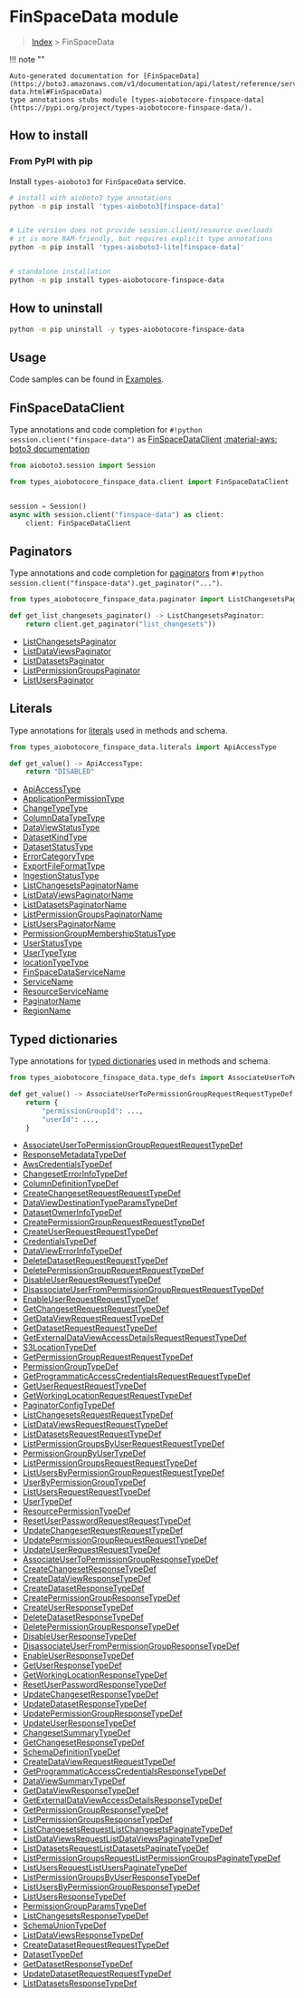 # FinSpaceData module

> [Index](../README.md) > FinSpaceData


!!! note ""

    Auto-generated documentation for [FinSpaceData](https://boto3.amazonaws.com/v1/documentation/api/latest/reference/services/finspace-data.html#FinSpaceData)
    type annotations stubs module [types-aiobotocore-finspace-data](https://pypi.org/project/types-aiobotocore-finspace-data/).

## How to install



### From PyPI with pip

Install `types-aioboto3` for `FinSpaceData` service.

```bash
# install with aioboto3 type annotations
python -m pip install 'types-aioboto3[finspace-data]'


# Lite version does not provide session.client/resource overloads
# it is more RAM-friendly, but requires explicit type annotations
python -m pip install 'types-aioboto3-lite[finspace-data]'


# standalone installation
python -m pip install types-aiobotocore-finspace-data
```



## How to uninstall

```bash
python -m pip uninstall -y types-aiobotocore-finspace-data
```

## Usage

Code samples can be found in [Examples](./usage.md).

## FinSpaceDataClient

Type annotations and code completion for  `#!python session.client("finspace-data")` as [FinSpaceDataClient](./client.md)
[:material-aws: boto3 documentation](https://boto3.amazonaws.com/v1/documentation/api/latest/reference/services/finspace-data.html#FinSpaceData.Client)

```python title="Usage example"
from aioboto3.session import Session

from types_aiobotocore_finspace_data.client import FinSpaceDataClient


session = Session()
async with session.client("finspace-data") as client:
    client: FinSpaceDataClient
```


## Paginators

Type annotations and code completion for
[paginators](./paginators.md)
from `#!python session.client("finspace-data").get_paginator("...")`.

```python title="Usage example"
from types_aiobotocore_finspace_data.paginator import ListChangesetsPaginator

def get_list_changesets_paginator() -> ListChangesetsPaginator:
    return client.get_paginator("list_changesets"))
```

- [ListChangesetsPaginator](./paginators.md#listchangesetspaginator)
- [ListDataViewsPaginator](./paginators.md#listdataviewspaginator)
- [ListDatasetsPaginator](./paginators.md#listdatasetspaginator)
- [ListPermissionGroupsPaginator](./paginators.md#listpermissiongroupspaginator)
- [ListUsersPaginator](./paginators.md#listuserspaginator)








## Literals

Type annotations for [literals](./literals.md) used in methods and schema.

```python title="Usage example"
from types_aiobotocore_finspace_data.literals import ApiAccessType

def get_value() -> ApiAccessType:
    return "DISABLED"
```

- [ApiAccessType](./literals.md#apiaccesstype)
- [ApplicationPermissionType](./literals.md#applicationpermissiontype)
- [ChangeTypeType](./literals.md#changetypetype)
- [ColumnDataTypeType](./literals.md#columndatatypetype)
- [DataViewStatusType](./literals.md#dataviewstatustype)
- [DatasetKindType](./literals.md#datasetkindtype)
- [DatasetStatusType](./literals.md#datasetstatustype)
- [ErrorCategoryType](./literals.md#errorcategorytype)
- [ExportFileFormatType](./literals.md#exportfileformattype)
- [IngestionStatusType](./literals.md#ingestionstatustype)
- [ListChangesetsPaginatorName](./literals.md#listchangesetspaginatorname)
- [ListDataViewsPaginatorName](./literals.md#listdataviewspaginatorname)
- [ListDatasetsPaginatorName](./literals.md#listdatasetspaginatorname)
- [ListPermissionGroupsPaginatorName](./literals.md#listpermissiongroupspaginatorname)
- [ListUsersPaginatorName](./literals.md#listuserspaginatorname)
- [PermissionGroupMembershipStatusType](./literals.md#permissiongroupmembershipstatustype)
- [UserStatusType](./literals.md#userstatustype)
- [UserTypeType](./literals.md#usertypetype)
- [locationTypeType](./literals.md#locationtypetype)
- [FinSpaceDataServiceName](./literals.md#finspacedataservicename)
- [ServiceName](./literals.md#servicename)
- [ResourceServiceName](./literals.md#resourceservicename)
- [PaginatorName](./literals.md#paginatorname)
- [RegionName](./literals.md#regionname)




## Typed dictionaries

Type annotations for [typed dictionaries](./type_defs.md) used in methods and schema.

```python title="Usage example"
from types_aiobotocore_finspace_data.type_defs import AssociateUserToPermissionGroupRequestRequestTypeDef

def get_value() -> AssociateUserToPermissionGroupRequestRequestTypeDef:
    return {
        "permissionGroupId": ...,
        "userId": ...,
    }
```

- [AssociateUserToPermissionGroupRequestRequestTypeDef](./type_defs.md#associateusertopermissiongrouprequestrequesttypedef)
- [ResponseMetadataTypeDef](./type_defs.md#responsemetadatatypedef)
- [AwsCredentialsTypeDef](./type_defs.md#awscredentialstypedef)
- [ChangesetErrorInfoTypeDef](./type_defs.md#changeseterrorinfotypedef)
- [ColumnDefinitionTypeDef](./type_defs.md#columndefinitiontypedef)
- [CreateChangesetRequestRequestTypeDef](./type_defs.md#createchangesetrequestrequesttypedef)
- [DataViewDestinationTypeParamsTypeDef](./type_defs.md#dataviewdestinationtypeparamstypedef)
- [DatasetOwnerInfoTypeDef](./type_defs.md#datasetownerinfotypedef)
- [CreatePermissionGroupRequestRequestTypeDef](./type_defs.md#createpermissiongrouprequestrequesttypedef)
- [CreateUserRequestRequestTypeDef](./type_defs.md#createuserrequestrequesttypedef)
- [CredentialsTypeDef](./type_defs.md#credentialstypedef)
- [DataViewErrorInfoTypeDef](./type_defs.md#dataviewerrorinfotypedef)
- [DeleteDatasetRequestRequestTypeDef](./type_defs.md#deletedatasetrequestrequesttypedef)
- [DeletePermissionGroupRequestRequestTypeDef](./type_defs.md#deletepermissiongrouprequestrequesttypedef)
- [DisableUserRequestRequestTypeDef](./type_defs.md#disableuserrequestrequesttypedef)
- [DisassociateUserFromPermissionGroupRequestRequestTypeDef](./type_defs.md#disassociateuserfrompermissiongrouprequestrequesttypedef)
- [EnableUserRequestRequestTypeDef](./type_defs.md#enableuserrequestrequesttypedef)
- [GetChangesetRequestRequestTypeDef](./type_defs.md#getchangesetrequestrequesttypedef)
- [GetDataViewRequestRequestTypeDef](./type_defs.md#getdataviewrequestrequesttypedef)
- [GetDatasetRequestRequestTypeDef](./type_defs.md#getdatasetrequestrequesttypedef)
- [GetExternalDataViewAccessDetailsRequestRequestTypeDef](./type_defs.md#getexternaldataviewaccessdetailsrequestrequesttypedef)
- [S3LocationTypeDef](./type_defs.md#s3locationtypedef)
- [GetPermissionGroupRequestRequestTypeDef](./type_defs.md#getpermissiongrouprequestrequesttypedef)
- [PermissionGroupTypeDef](./type_defs.md#permissiongrouptypedef)
- [GetProgrammaticAccessCredentialsRequestRequestTypeDef](./type_defs.md#getprogrammaticaccesscredentialsrequestrequesttypedef)
- [GetUserRequestRequestTypeDef](./type_defs.md#getuserrequestrequesttypedef)
- [GetWorkingLocationRequestRequestTypeDef](./type_defs.md#getworkinglocationrequestrequesttypedef)
- [PaginatorConfigTypeDef](./type_defs.md#paginatorconfigtypedef)
- [ListChangesetsRequestRequestTypeDef](./type_defs.md#listchangesetsrequestrequesttypedef)
- [ListDataViewsRequestRequestTypeDef](./type_defs.md#listdataviewsrequestrequesttypedef)
- [ListDatasetsRequestRequestTypeDef](./type_defs.md#listdatasetsrequestrequesttypedef)
- [ListPermissionGroupsByUserRequestRequestTypeDef](./type_defs.md#listpermissiongroupsbyuserrequestrequesttypedef)
- [PermissionGroupByUserTypeDef](./type_defs.md#permissiongroupbyusertypedef)
- [ListPermissionGroupsRequestRequestTypeDef](./type_defs.md#listpermissiongroupsrequestrequesttypedef)
- [ListUsersByPermissionGroupRequestRequestTypeDef](./type_defs.md#listusersbypermissiongrouprequestrequesttypedef)
- [UserByPermissionGroupTypeDef](./type_defs.md#userbypermissiongrouptypedef)
- [ListUsersRequestRequestTypeDef](./type_defs.md#listusersrequestrequesttypedef)
- [UserTypeDef](./type_defs.md#usertypedef)
- [ResourcePermissionTypeDef](./type_defs.md#resourcepermissiontypedef)
- [ResetUserPasswordRequestRequestTypeDef](./type_defs.md#resetuserpasswordrequestrequesttypedef)
- [UpdateChangesetRequestRequestTypeDef](./type_defs.md#updatechangesetrequestrequesttypedef)
- [UpdatePermissionGroupRequestRequestTypeDef](./type_defs.md#updatepermissiongrouprequestrequesttypedef)
- [UpdateUserRequestRequestTypeDef](./type_defs.md#updateuserrequestrequesttypedef)
- [AssociateUserToPermissionGroupResponseTypeDef](./type_defs.md#associateusertopermissiongroupresponsetypedef)
- [CreateChangesetResponseTypeDef](./type_defs.md#createchangesetresponsetypedef)
- [CreateDataViewResponseTypeDef](./type_defs.md#createdataviewresponsetypedef)
- [CreateDatasetResponseTypeDef](./type_defs.md#createdatasetresponsetypedef)
- [CreatePermissionGroupResponseTypeDef](./type_defs.md#createpermissiongroupresponsetypedef)
- [CreateUserResponseTypeDef](./type_defs.md#createuserresponsetypedef)
- [DeleteDatasetResponseTypeDef](./type_defs.md#deletedatasetresponsetypedef)
- [DeletePermissionGroupResponseTypeDef](./type_defs.md#deletepermissiongroupresponsetypedef)
- [DisableUserResponseTypeDef](./type_defs.md#disableuserresponsetypedef)
- [DisassociateUserFromPermissionGroupResponseTypeDef](./type_defs.md#disassociateuserfrompermissiongroupresponsetypedef)
- [EnableUserResponseTypeDef](./type_defs.md#enableuserresponsetypedef)
- [GetUserResponseTypeDef](./type_defs.md#getuserresponsetypedef)
- [GetWorkingLocationResponseTypeDef](./type_defs.md#getworkinglocationresponsetypedef)
- [ResetUserPasswordResponseTypeDef](./type_defs.md#resetuserpasswordresponsetypedef)
- [UpdateChangesetResponseTypeDef](./type_defs.md#updatechangesetresponsetypedef)
- [UpdateDatasetResponseTypeDef](./type_defs.md#updatedatasetresponsetypedef)
- [UpdatePermissionGroupResponseTypeDef](./type_defs.md#updatepermissiongroupresponsetypedef)
- [UpdateUserResponseTypeDef](./type_defs.md#updateuserresponsetypedef)
- [ChangesetSummaryTypeDef](./type_defs.md#changesetsummarytypedef)
- [GetChangesetResponseTypeDef](./type_defs.md#getchangesetresponsetypedef)
- [SchemaDefinitionTypeDef](./type_defs.md#schemadefinitiontypedef)
- [CreateDataViewRequestRequestTypeDef](./type_defs.md#createdataviewrequestrequesttypedef)
- [GetProgrammaticAccessCredentialsResponseTypeDef](./type_defs.md#getprogrammaticaccesscredentialsresponsetypedef)
- [DataViewSummaryTypeDef](./type_defs.md#dataviewsummarytypedef)
- [GetDataViewResponseTypeDef](./type_defs.md#getdataviewresponsetypedef)
- [GetExternalDataViewAccessDetailsResponseTypeDef](./type_defs.md#getexternaldataviewaccessdetailsresponsetypedef)
- [GetPermissionGroupResponseTypeDef](./type_defs.md#getpermissiongroupresponsetypedef)
- [ListPermissionGroupsResponseTypeDef](./type_defs.md#listpermissiongroupsresponsetypedef)
- [ListChangesetsRequestListChangesetsPaginateTypeDef](./type_defs.md#listchangesetsrequestlistchangesetspaginatetypedef)
- [ListDataViewsRequestListDataViewsPaginateTypeDef](./type_defs.md#listdataviewsrequestlistdataviewspaginatetypedef)
- [ListDatasetsRequestListDatasetsPaginateTypeDef](./type_defs.md#listdatasetsrequestlistdatasetspaginatetypedef)
- [ListPermissionGroupsRequestListPermissionGroupsPaginateTypeDef](./type_defs.md#listpermissiongroupsrequestlistpermissiongroupspaginatetypedef)
- [ListUsersRequestListUsersPaginateTypeDef](./type_defs.md#listusersrequestlistuserspaginatetypedef)
- [ListPermissionGroupsByUserResponseTypeDef](./type_defs.md#listpermissiongroupsbyuserresponsetypedef)
- [ListUsersByPermissionGroupResponseTypeDef](./type_defs.md#listusersbypermissiongroupresponsetypedef)
- [ListUsersResponseTypeDef](./type_defs.md#listusersresponsetypedef)
- [PermissionGroupParamsTypeDef](./type_defs.md#permissiongroupparamstypedef)
- [ListChangesetsResponseTypeDef](./type_defs.md#listchangesetsresponsetypedef)
- [SchemaUnionTypeDef](./type_defs.md#schemauniontypedef)
- [ListDataViewsResponseTypeDef](./type_defs.md#listdataviewsresponsetypedef)
- [CreateDatasetRequestRequestTypeDef](./type_defs.md#createdatasetrequestrequesttypedef)
- [DatasetTypeDef](./type_defs.md#datasettypedef)
- [GetDatasetResponseTypeDef](./type_defs.md#getdatasetresponsetypedef)
- [UpdateDatasetRequestRequestTypeDef](./type_defs.md#updatedatasetrequestrequesttypedef)
- [ListDatasetsResponseTypeDef](./type_defs.md#listdatasetsresponsetypedef)

